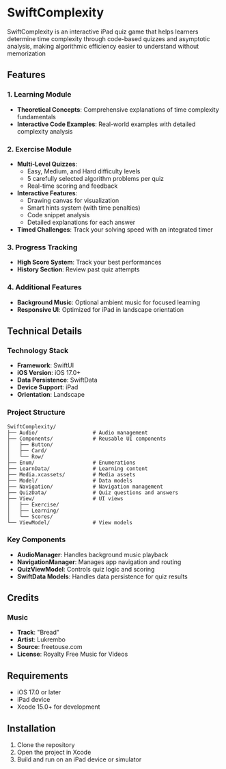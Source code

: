 # SwiftComplexity

SwiftComplexity is an interactive iPad quiz game that helps learners determine time complexity through code-based quizzes and asymptotic analysis, making algorithmic efficiency easier to understand without memorization

## Features

### 1. Learning Module
- **Theoretical Concepts**: Comprehensive explanations of time complexity fundamentals
- **Interactive Code Examples**: Real-world examples with detailed complexity analysis

### 2. Exercise Module
- **Multi-Level Quizzes**: 
  - Easy, Medium, and Hard difficulty levels
  - 5 carefully selected algorithm problems per quiz
  - Real-time scoring and feedback
- **Interactive Features**:
  - Drawing canvas for visualization
  - Smart hints system (with time penalties)
  - Code snippet analysis
  - Detailed explanations for each answer
- **Timed Challenges**: Track your solving speed with an integrated timer

### 3. Progress Tracking
- **High Score System**: Track your best performances
- **History Section**: Review past quiz attempts

### 4. Additional Features
- **Background Music**: Optional ambient music for focused learning
- **Responsive UI**: Optimized for iPad in landscape orientation

## Technical Details

### Technology Stack
- **Framework**: SwiftUI
- **iOS Version**: iOS 17.0+
- **Data Persistence**: SwiftData
- **Device Support**: iPad
- **Orientation**: Landscape

### Project Structure
```
SwiftComplexity/
├── Audio/                  # Audio management
├── Components/             # Reusable UI components
│   ├── Button/
│   ├── Card/
│   └── Row/
├── Enum/                   # Enumerations
├── LearnData/              # Learning content
├── Media.xcassets/         # Media assets
├── Model/                  # Data models
├── Navigation/             # Navigation management
├── QuizData/               # Quiz questions and answers
├── View/                   # UI views
│   ├── Exercise/
│   ├── Learning/
│   └── Scores/
└── ViewModel/              # View models
```

### Key Components
- **AudioManager**: Handles background music playback
- **NavigationManager**: Manages app navigation and routing
- **QuizViewModel**: Controls quiz logic and scoring
- **SwiftData Models**: Handles data persistence for quiz results

## Credits

### Music
- **Track**: "Bread"
- **Artist**: Lukrembo
- **Source**: freetouse.com
- **License**: Royalty Free Music for Videos

## Requirements
- iOS 17.0 or later
- iPad device
- Xcode 15.0+ for development

## Installation
1. Clone the repository
2. Open the project in Xcode
3. Build and run on an iPad device or simulator